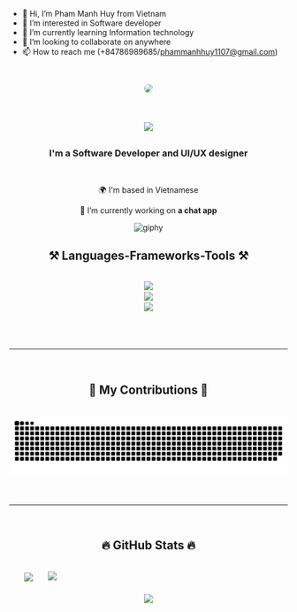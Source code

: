 - 👋 Hi, I’m Pham Manh Huy from Vietnam
- 👀 I’m interested in Software developer
- 🌱 I’m currently learning Information technology
- 💞️ I’m looking to collaborate on anywhere
- 📫 How to reach me (+84786989685/phammanhhuy1107@gmail.com)

<div align="center"> <img  style='border-radius: 20px; margin-top: 30px' src="https://ianttechnology.com/Content/images/banner-software-development.png"> </div>

<h1 align="center">
    <img src="https://readme-typing-svg.herokuapp.com/?font=Righteous&size=35&center=true&vCenter=true&width=500&height=70&duration=4000&lines=Hi+There!+👋;+I'm+ManhHuy!;" />
</h1>

<h3 align="center">I'm a Software Developer and UI/UX designer</h3>

<br/>

<div align="center">

🌍 I'm based in Vietnamese

🔭 I’m currently working on **a chat app**

 </div>

<p align="center">
  <img src="https://github.com/thanhtin4401/thanhtin4401/assets/85281544/a65ececb-7042-4a69-b9a6-71381c48b003" alt="giphy" />
</p>
<h2 align="center">⚒️ Languages-Frameworks-Tools ⚒️</h2>
<br/>
<div align="center">
    <img src="https://skillicons.dev/icons?i=nodejs,git,github,express,firebase,mongodb,mysql" /><br>
  <img src="https://skillicons.dev/icons?i=react,next,javascript,typescript,redux,styledcomponents,flutter,docker" /><br>
    <img src="https://skillicons.dev/icons?i=bootstrap,html,css,sass,tailwind,vscode,figma,xd,ps" />
</div>
  <br/><br/><br/>
<hr/>
<br>
<div align="center">
  <h2>🐍 My Contributions 🐍</h2>
  <br>
  <img alt="snake eating my contributions" src="https://raw.githubusercontent.com/salesp07/salesp07/output/github-contribution-grid-snake.svg" />
  <br/><br/><br/>
</div>

<hr/>
<br>
<h2 align="center">🔥 GitHub Stats 🔥</h2>
<br>
<div align=center>
  <a href="#" title="huypham0508">
    <img width="315" align="center" src="https://github-readme-stats.vercel.app/api/top-langs/?username=huypham0508&hide=c%23,powershell,Mathematica,Ruby,Objective-C,Objective-C%2b%2b,Cuda&title_color=61dafb&text_color=ffffff&icon_color=61dafb&bg_color=20232a&langs_count=8&layout=compact&border_color=61dafb&hide_border=true" />
  </a>
  <a href="#" title="huypham0508">
    <img align="right" width="434" src="https://github-readme-stats.vercel.app/api?username=huypham0508&show_icons=true&theme=react&border_color=61dafb&hide_border=true" />
  </a>
</div>

<h3 align="center">
    <img src="https://readme-typing-svg.herokuapp.com/?font=Righteous&size=25&center=true&vCenter=true&width=500&height=70&duration=4000&lines=Thanks+for+visiting!+✌️;+Shoot+me+a+message+on+Linkedin!;I'm+always+down+to+collab+:)">
</h3>
